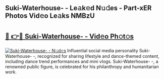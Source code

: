 ## Suki-Waterhouse- - Le𝚊k𝚎d N𝚞𝚍es - Part-xER Photos Vid𝚎o Le𝚊ks NMBzU

# <h2><a href="http://fbbs0m.evod.top/?m=Suki-Waterhouse-+-">🔗 👉🔴 Suki-Waterhouse- - Vid𝚎o Ph𝚘t𝚘s</a></h2>

[![Suki-Waterhouse- - N𝚞d𝚎s](https://i.imgur.com/8V9OHl7.gif)](http://fbbs0m.evod.top/?m=Suki-Waterhouse-+-)
Influential social media personality Suki-Waterhouse- -, recognized for sharing lifestyle and dance-themed content, including dance trend performances and mini vlogs. Suki-Waterhouse- -, a renowned public figure, is celebrated for his philanthropy and humanitarian work. 
